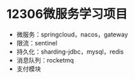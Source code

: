 # 12306微服务学习项目
- 微服务：springcloud，nacos，gateway
- 限流：sentinel
- 持久化：sharding-jdbc，mysql，redis
- 消息队列：rocketmq
- 支付模块
